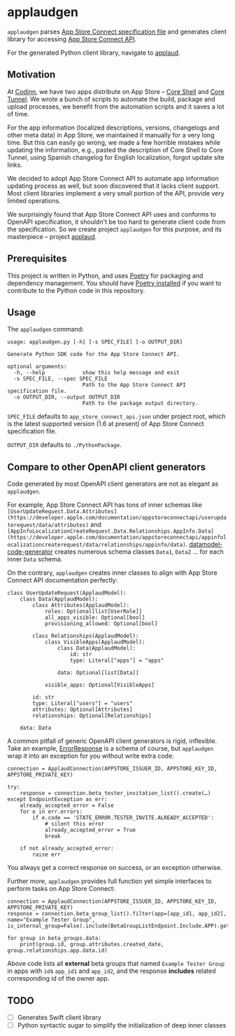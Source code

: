 # applaudgen

`applaudgen` parses [App Store Connect specification file](https://developer.apple.com/sample-code/app-store-connect/app-store-connect-openapi-specification.zip) and generates client library for accessing [App Store Connect API](https://developer.apple.com/documentation/appstoreconnectapi).

For the generated Python client library, navigate to [applaud](https://github.com/codinn/applaud).

## Motivation

At [Codinn](https://codinn.com), we have two apps distribute on App Store – [Core Shell](https://apps.apple.com/cn/app/core-shell/id1354319581?l=en&mt=12) and [Core Tunnel](https://apps.apple.com/cn/app/core-tunnel/id1354318707?l=en&mt=12). We wrote a bunch of scripts to automate the build, package and upload processes, we benefit from the automation scripts and it saves a lot of time.

For the app information (localized descriptions, versions, changelogs and other meta data) in App Store, we maintained it manually for a very long time. But this can easily go wrong, we made a few horrible mistakes while updating the information, e.g., pasted the description of Core Shell to Core Tunnel, using Spanish changelog for English localization, forgot update site links.

We decided to adopt App Store Connect API to automate app information updating process as well, but soon discovered that it lacks client support. Most client libraries implement a very small portion of the API, provide very limited operations.

We surprisingly found that App Store Connect API uses and conforms to OpenAPI specification, it shouldn't be too hard to generate client code from the specification. So we create project `applaudgen` for this purpose, and its masterpiece – project [applaud](https://github.com/codinn/applaud).

## Prerequisites

This project is written in Python, and uses [Poetry](https://python-poetry.org/) for packaging and dependency management. You should have [Poetry installed](https://python-poetry.org/docs/#installation) if you want to contribute to the Python code in this repository.

## Usage

The `applaudgen` command:
```
usage: applaudgen.py [-h] [-s SPEC_FILE] [-o OUTPUT_DIR]

Generate Python SDK code for the App Store Connect API.

optional arguments:
  -h, --help            show this help message and exit
  -s SPEC_FILE, --spec SPEC_FILE
                        Path to the App Store Connect API specification file.
  -o OUTPUT_DIR, --output OUTPUT_DIR
                        Path to the package output directory.
```

`SPEC_FILE` defaults to `app_store_connect_api.json` under project root, which is the latest supported version (1.6 at present) of App Store Connect specification file.

`OUTPUT_DIR` defaults to `./PythonPackage`.

## Compare to other OpenAPI client generators

Code generated by most OpenAPI client generators are not as elegant as `applaudgen`.

For example, App Store Connect API has tons of inner schemas like `[UserUpdateRequest.Data.Attributes](https://developer.apple.com/documentation/appstoreconnectapi/userupdaterequest/data/attributes)` and `[AppInfoLocalizationCreateRequest.Data.Relationships.AppInfo.Data](https://developer.apple.com/documentation/appstoreconnectapi/appinfolocalizationcreaterequest/data/relationships/appinfo/data)`. [datamodel-code-generator](https://github.com/koxudaxi/datamodel-code-generator) creates numerous schema classes `Data1`, `Data2` … for each inner `Data` schema.

On the contrary, `applaudgen` creates inner classes to align with App Store Connect API documentation perfectly:
```
class UserUpdateRequest(ApplaudModel):
    class Data(ApplaudModel):
        class Attributes(ApplaudModel):
            roles: Optional[list[UserRole]]
            all_apps_visible: Optional[bool]
            provisioning_allowed: Optional[bool]

        class Relationships(ApplaudModel):
            class VisibleApps(ApplaudModel):
                class Data(ApplaudModel):
                    id: str
                    type: Literal["apps"] = "apps"

                data: Optional[list[Data]]

            visible_apps: Optional[VisibleApps]

        id: str
        type: Literal["users"] = "users"
        attributes: Optional[Attributes]
        relationships: Optional[Relationships]

    data: Data
```

A common pitfall of generic OpenAPI client generators is rigid, inflexible. Take an example, [ErrorResponse](https://developer.apple.com/documentation/appstoreconnectapi/errorresponse) is a schema of course, but `applaudgen` wrap it into an exception for you without write extra code:

```
connection = ApplaudConnection(APPSTORE_ISSUER_ID, APPSTORE_KEY_ID, APPSTORE_PRIVATE_KEY)

try:
    response = connection.beta_tester_invitation_list().create(…)
except EndpointException as err:
    already_accepted_error = False
    for e in err.errors:
        if e.code == 'STATE_ERROR.TESTER_INVITE.ALREADY_ACCEPTED':
            # silent this error
            already_accepted_error = True
            break

    if not already_accepted_error:
        raise err
```

You always get a correct response on success, or an exception otherwise.


Further more, `applaudgen` provides full function yet simple interfaces to perform tasks on App Store Connect:
```
connection = ApplaudConnection(APPSTORE_ISSUER_ID, APPSTORE_KEY_ID, APPSTORE_PRIVATE_KEY)
response = connection.beta_group_list().filter(app=[app_id1, app_id2], name="Example Tester Group", is_internal_group=False).include(BetaGroupListEndpoint.Include.APP).get()

for group in beta_groups.data:
    print(group.id, group.attributes.created_date, group.relationships.app.data.id)
```

Above code lists all **external** beta groups that named `Example Tester Group` in apps with `id`s `app_id1` and `app_id2`, and the response **includes** related corresponding id of the owner app.

## TODO

- [ ] Generates Swift client library
- [ ] Python syntactic sugar to simplify the initialization of deep inner classes
